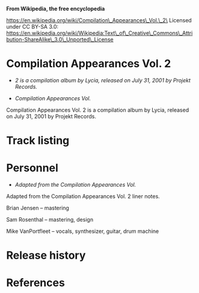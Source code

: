 **From Wikipedia, the free encyclopedia**

https://en.wikipedia.org/wiki/Compilation\_Appearances\_Vol.\_2\
Licensed under CC BY-SA 3.0:\
https://en.wikipedia.org/wiki/Wikipedia:Text\_of\_Creative\_Commons\_Attribution-ShareAlike\_3.0\_Unported\_License

Compilation Appearances Vol. 2
==============================

-   *2 is a compilation album by Lycia, released on July 31, 2001 by
    Projekt Records.*

-   *Compilation Appearances Vol.*

Compilation Appearances Vol. 2 is a compilation album by Lycia, released
on July 31, 2001 by Projekt Records.

Track listing
=============

Personnel
=========

-   *Adapted from the Compilation Appearances Vol.*

Adapted from the Compilation Appearances Vol. 2 liner notes.

Brian Jensen – mastering

Sam Rosenthal – mastering, design

Mike VanPortfleet – vocals, synthesizer, guitar, drum machine

Release history
===============

References
==========
